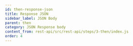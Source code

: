 ```yaml
---
id: then-response-json
title: Response JSON
sidebar_label: JSON Body
parent: then
category: JSON Response body
content_from: rest-api/src/rest-api/steps/3-then/index.js
order: 4
---
```



